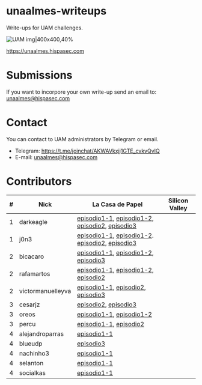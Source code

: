 # unaalmes-writeups
Write-ups for UAM challenges.

![UAM img|400x400,40%](https://i.imgur.com/StNpGr9.jpg)

https://unaalmes.hispasec.com

# Submissions
If you want to incorpore your own write-up send an email to: unaalmes@hispasec.com

# Contact
You can contact to UAM administrators by Telegram or email.
 - Telegram: https://t.me/joinchat/AKWAVkxjj1GTE_cvkvQvIQ
 - E-mail: unaalmes@hispasec.com

# Contributors
| # | Nick | La Casa de Papel | Silicon Valley |
| ------------- | ------------- | ------------- | ------------- |
| 1 | darkeagle | [episodio1-1](https://github.com/sysdevploit/unaalmes-writeups/blob/master/lacasadepapel/episodio1-1/darkeagle-episodio1-1.pdf), [episodio1-2](https://github.com/sysdevploit/unaalmes-writeups/blob/master/lacasadepapel/episodio1-2/darkeagle-episodio1-2.pdf), [episodio2](https://github.com/sysdevploit/unaalmes-writeups/blob/master/lacasadepapel/episodio2/darkeagle-episodio2.pdf), [episodio3](https://github.com/sysdevploit/unaalmes-writeups/blob/master/lacasadepapel/episodio3/darkeagle-episodio3.pdf) | |
| 1 | j0n3 | [episodio1-1](https://github.com/sysdevploit/unaalmes-writeups/blob/master/lacasadepapel/episodio1-1/j0n3-episodio1-1.pdf), [episodio1-2](https://github.com/sysdevploit/unaalmes-writeups/blob/master/lacasadepapel/episodio1-2/j0n3-episodio1-2.pdf). [episodio2](https://github.com/sysdevploit/unaalmes-writeups/blob/master/lacasadepapel/episodio2/j0n3-episodio2.pdf), [episodio3](https://github.com/sysdevploit/unaalmes-writeups/blob/master/lacasadepapel/episodio3/j0n3-episodio3.pdf) | |
| 2 | bicacaro | [episodio1-1](https://github.com/sysdevploit/unaalmes-writeups/blob/master/lacasadepapel/episodio1-1/bicacaro-episodio1-1.pdf), [episodio1-2](https://github.com/sysdevploit/unaalmes-writeups/blob/master/lacasadepapel/episodio1-2/bicacaro-episodio1-2.pdf), [episodio3](https://github.com/sysdevploit/unaalmes-writeups/blob/master/lacasadepapel/episodio3/bicacaro-episodio3.pdf) | |
| 2 | rafamartos  | [episodio1-1](https://github.com/sysdevploit/unaalmes-writeups/blob/master/lacasadepapel/episodio1-1/rafamartos-episodio1-1.pdf), [episodio1-2](https://github.com/sysdevploit/unaalmes-writeups/blob/master/lacasadepapel/episodio1-2/rafamartos-episodio1-2.pdf), [episodio2](https://github.com/sysdevploit/unaalmes-writeups/blob/master/lacasadepapel/episodio1-1/rafamartos-episodio2.pdf) | |
| 2 | victormanuelleyva | [episodio1-1](https://github.com/sysdevploit/unaalmes-writeups/blob/master/lacasadepapel/episodio1-1/victormanuelleyva-episodio1-1.txt), [episodio2](https://github.com/sysdevploit/unaalmes-writeups/blob/master/lacasadepapel/episodio2/victormanuelleyva-episodio2.txt), [episodio3](https://github.com/sysdevploit/unaalmes-writeups/blob/master/lacasadepapel/episodio3/victormanuelleyva-episodio3.txt) |
| 3 | cesarjz | [episodio2](https://github.com/sysdevploit/unaalmes-writeups/blob/master/lacasadepapel/episodio2/cesarjz-episodio2.pdf), [episodio3](https://github.com/sysdevploit/unaalmes-writeups/blob/master/lacasadepapel/episodio3/cesarjz-episodio3.pdf) | |
| 3 | oreos | [episodio1-1](https://github.com/sysdevploit/unaalmes-writeups/blob/master/lacasadepapel/episodio1-1/oreos-episodio1-1.txt),  [episodio1-2](https://github.com/sysdevploit/unaalmes-writeups/blob/master/lacasadepapel/episodio1-2/oreos-episodio1-2.txt) | |
| 3 | percu | [episodio1-1](https://github.com/sysdevploit/unaalmes-writeups/blob/master/lacasadepapel/episodio1-1/percu-episodio1-1.pdf),  [episodio2](https://github.com/sysdevploit/unaalmes-writeups/blob/master/lacasadepapel/episodio2/percu-episodio2.pdf) | |
| 4 | alejandroparras | [episodio1-1](https://github.com/sysdevploit/unaalmes-writeups/blob/master/lacasadepapel/episodio1-1/alejandroparras-episodio1-1.pdf) | |
| 4 | blueudp | [episodio3](https://github.com/sysdevploit/unaalmes-writeups/blob/master/lacasadepapel/episodio3/blueudp-episodio3.py) | |
| 4 | nachinho3 | [episodio1-1](https://github.com/sysdevploit/unaalmes-writeups/blob/master/lacasadepapel/episodio1-1/nachinho3-episodio1-1.pdf) | |
| 4 | selanton | [episodio1-1](https://github.com/sysdevploit/unaalmes-writeups/blob/master/lacasadepapel/episodio1-1/selankon-episodio1-1.txt) | |
| 4 | socialkas | [episodio1-1](https://github.com/sysdevploit/unaalmes-writeups/blob/master/lacasadepapel/episodio1-1/socialkas-episodio1-1.pdf) | |
